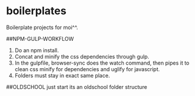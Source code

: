 # boilerplates
Boilerplate projects for moi^^.


##NPM-GULP-WORKFLOW
1. Do an npm install.
2. Concat and minify the css dependencies through gulp.
3. In the gulpfile, browser-sync does the watch command, then pipes it to clean css minify for dependencies and uglify for javascript.
4. Folders must stay in exact same place.


##OLDSCHOOL
just start its an oldschool folder structure
